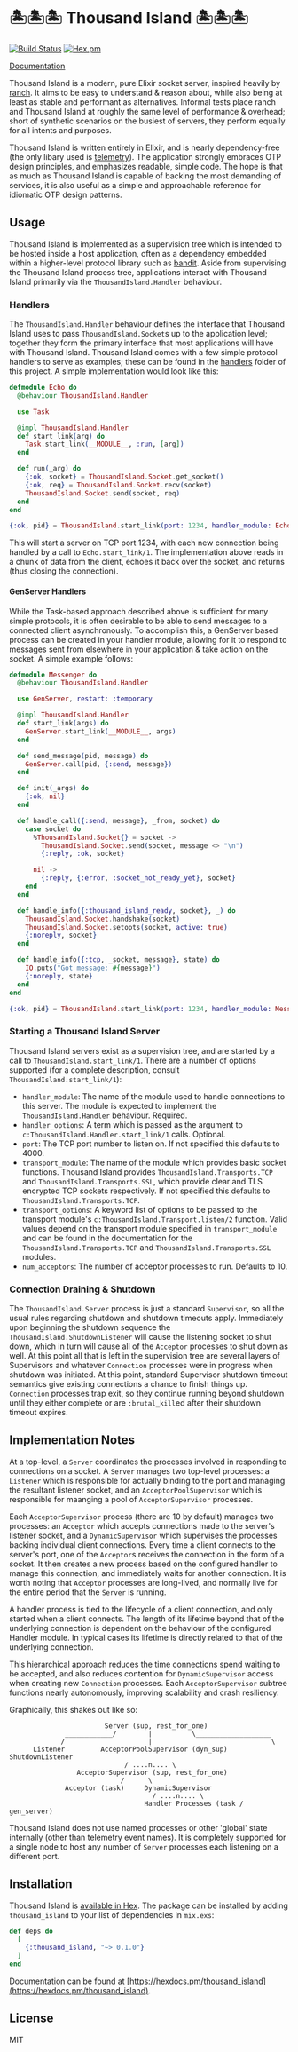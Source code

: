 # 🏝🏝🏝 Thousand Island 🏝🏝🏝

[![Build Status](https://github.com/mtrudel/thousand_island/workflows/Elixir%20CI/badge.svg)](https://github.com/mtrudel/thousand_island/actions)
[![Hex.pm](https://img.shields.io/hexpm/v/thousand_island.svg?style=flat-square)](https://hex.pm/packages/thousand_island)

[Documentation](https://hexdocs.pm/thousand_island)

Thousand Island is a modern, pure Elixir socket server, inspired heavily by
[ranch](https://github.com/ninenines/ranch). It aims to be easy to understand
& reason about, while also being at least as stable and performant as alternatives.
Informal tests place ranch and Thousand Island at roughly the same level of
performance & overhead; short of synthetic scenarios on the busiest of servers,
they perform equally for all intents and purposes.

Thousand Island is written entirely in Elixir, and is nearly dependency-free (the
only libary used is [telemetry](https://github.com/beam-telemetry/telemetry)).
The application strongly embraces OTP design principles, and emphasizes readable,
simple code. The hope is that as much as Thousand Island is capable of backing
the most demanding of services, it is also useful as a simple and approachable
reference for idiomatic OTP design patterns.

## Usage

Thousand Island is implemented as a supervision tree which is intended to be hosted
inside a host application, often as a dependency embedded within a higher-level
protocol library such as [bandit](https://github.com/mtrudel/bandit). Aside from
supervising the Thousand Island process tree, applications interact with Thousand
Island primarily via the `ThousandIsland.Handler` behaviour.

### Handlers

The `ThousandIsland.Handler` behaviour defines the interface that Thousand Island
uses to pass `ThousandIsland.Socket`s up to the application level; together they
form the primary interface that most applications will have with Thousand Island.
Thousand Island comes with a few simple protocol handlers to serve as examples;
these can be found in the [handlers](https://github.com/mtrudel/thousand_island/tree/master/lib/thousand_island/handlers)
folder of this project. A simple implementation would look like this:

```elixir
defmodule Echo do
  @behaviour ThousandIsland.Handler

  use Task

  @impl ThousandIsland.Handler
  def start_link(arg) do
    Task.start_link(__MODULE__, :run, [arg])
  end

  def run(_arg) do
    {:ok, socket} = ThousandIsland.Socket.get_socket()
    {:ok, req} = ThousandIsland.Socket.recv(socket)
    ThousandIsland.Socket.send(socket, req)
  end
end

{:ok, pid} = ThousandIsland.start_link(port: 1234, handler_module: Echo)
```

This will start a server on TCP port 1234, with each new connection being handled by
a call to `Echo.start_link/1`. The implementation above reads in a chunk
of data from the client, echoes it back over the socket, and returns (thus closing
the connection).

#### GenServer Handlers

While the Task-based approach described above is sufficient for many simple protocols,
it is often desirable to be able to send messages to a connected client asynchronously.
To accomplish this, a GenServer based process can be created in your handler module,
allowing for it to respond to messages sent from elsewhere in your application & take
action on the socket. A simple example follows:

```elixir
defmodule Messenger do
  @behaviour ThousandIsland.Handler

  use GenServer, restart: :temporary

  @impl ThousandIsland.Handler
  def start_link(args) do
    GenServer.start_link(__MODULE__, args)
  end

  def send_message(pid, message) do
    GenServer.call(pid, {:send, message})
  end

  def init(_args) do
    {:ok, nil}
  end

  def handle_call({:send, message}, _from, socket) do
    case socket do
      %ThousandIsland.Socket{} = socket ->
        ThousandIsland.Socket.send(socket, message <> "\n")
        {:reply, :ok, socket}

      nil ->
        {:reply, {:error, :socket_not_ready_yet}, socket}
    end
  end

  def handle_info({:thousand_island_ready, socket}, _) do
    ThousandIsland.Socket.handshake(socket)
    ThousandIsland.Socket.setopts(socket, active: true)
    {:noreply, socket}
  end

  def handle_info({:tcp, _socket, message}, state) do
    IO.puts("Got message: #{message}")
    {:noreply, state}
  end
end

{:ok, pid} = ThousandIsland.start_link(port: 1234, handler_module: Messenger)
```

### Starting a Thousand Island Server

Thousand Island servers exist as a supervision tree, and are started by a call
to `ThousandIsland.start_link/1`. There are a number of options supported (for a
complete description, consult `ThousandIsland.start_link/1`):

* `handler_module`: The name of the module used to handle connections to this server.
The module is expected to implement the `ThousandIsland.Handler` behaviour. Required.
* `handler_options`: A term which is passed as the argument to
`c:ThousandIsland.Handler.start_link/1` calls. Optional.
* `port`: The TCP port number to listen on. If not specified this defaults to 4000.
* `transport_module`: The name of the module which provides basic socket functions.
Thousand Island provides `ThousandIsland.Transports.TCP` and `ThousandIsland.Transports.SSL`,
which provide clear and TLS encrypted TCP sockets respectively. If not specified this
defaults to `ThousandIsland.Transports.TCP`.
* `transport_options`: A keyword list of options to be passed to the transport module's
`c:ThousandIsland.Transport.listen/2` function. Valid values depend on the transport
module specified in `transport_module` and can be found in the documentation for the
`ThousandIsland.Transports.TCP` and `ThousandIsland.Transports.SSL` modules.
* `num_acceptors`: The number of acceptor processes to run. Defaults to 10.

### Connection Draining & Shutdown

The `ThousandIsland.Server` process is just a standard `Supervisor`, so all the
usual rules regarding shutdown and shutdown timeouts apply. Immediately upon
beginning the shutdown sequence the `ThousandIsland.ShutdownListener` will cause
the listening socket to shut down, which in turn will cause all of the `Acceptor`
processes to shut down as well. At this point all that is left in the supervision
tree are several layers of Supervisors and whatever `Connection` processes were
in progress when shutdown was initiated. At this point, standard Supervisor shutdown
timeout semantics give existing connections a chance to finish things up. `Connection`
processes trap exit, so they continue running beyond shutdown until they either
complete or are `:brutal_kill`ed after their shutdown timeout expires.

## Implementation Notes

At a top-level, a `Server` coordinates the processes involved in responding to
connections on a socket. A `Server` manages two top-level processes: a `Listener`
which is responsible for actually binding to the port and managing the resultant
listener socket, and an `AcceptorPoolSupervisor` which is responsible for maanging
a pool of `AcceptorSupervisor` processes.

Each `AcceptorSupervisor` process (there are 10 by default) manages two processes:
an `Acceptor` which accepts connections made to the server's listener socket,
and a `DynamicSupervisor` which supervises the processes backing individual
client connections. Every time a client connects to the server's port, one of
the `Acceptor`s receives the connection in the form of a socket. It then creates
a new process based on the configured handler to manage this connection, and
immediately waits for another connection. It is worth noting that `Acceptor`
processes are long-lived, and normally live for the entire period that the
`Server` is running.

A handler process is tied to the lifecycle of a client connection, and
only started when a client connects. The length of its lifetime beyond that of the
underlying connection is dependent on the behaviour of the configured Handler module.
In typical cases its lifetime is directly related to that of the underlying connection.

This hierarchical approach reduces the time connections spend waiting to be accepted,
and also reduces contention for `DynamicSupervisor` access when creating new
`Connection` processes. Each `AcceptorSupervisor` subtree functions nearly
autonomously, improving scalability and crash resiliency.

Graphically, this shakes out like so:

```
                        Server (sup, rest_for_one)
              ____________/        |          \___________________
             /                     |                              \
      Listener         AcceptorPoolSupervisor (dyn_sup)      ShutdownListener
                             / ....n.... \
                 AcceptorSupervisor (sup, rest_for_one)
                            /      \
              Acceptor (task)     DynamicSupervisor
                                    / ....n.... \
                                  Handler Processes (task / gen_server)
```

Thousand Island does not use named processes or other 'global' state internally
(other than telemetry event names). It is completely supported for a single node
to host any number of `Server` processes each listening on a different port.

## Installation

Thousand Island is [available in Hex](https://hex.pm/packages/thousand_island). The package
can be installed by adding `thousand_island` to your list of dependencies in `mix.exs`:

```elixir
def deps do
  [
    {:thousand_island, "~> 0.1.0"}
  ]
end
```

Documentation can be found at [https://hexdocs.pm/thousand_island](https://hexdocs.pm/thousand_island).

## License

MIT

